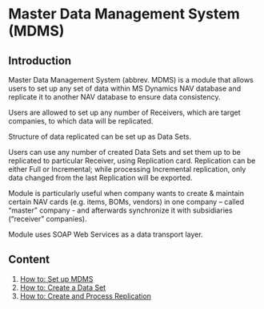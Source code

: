 # Master Data Management System (MDMS)
## Introduction
Master Data Management System (abbrev. MDMS) is a module that allows users to set up any set of data within MS Dynamics NAV database and replicate it to another NAV database to ensure data consistency.

Users are allowed to set up any number of Receivers, which are target companies, to which data will be replicated.

Structure of data replicated can be set up as Data Sets.

Users can use any number of created Data Sets and set them up to be replicated to particular Receiver, using Replication card. Replication can be either Full or Incremental; while processing Incremental replication, only data changed from the last Replication will be exported.

Module is particularly useful when company wants to create & maintain certain NAV cards (e.g. items, BOMs, vendors) in one company – called “master” company - and afterwards synchronize it with subsidiaries (“receiver” companies).

Module uses SOAP Web Services as a data transport layer.

## Content
1. [How to: Set up MDMS](how-set-mdms.md)
2. [How to: Create a Data Set](how-create-data-set.md)
3. [How to: Create and Process Replication](how-create-process-replication.md)